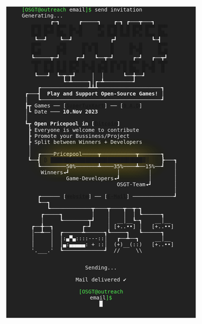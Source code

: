 



<main>
<center>
<pre style="background-color: #222; color: #eee;">
<span style="color: #4FED4F;">[OSGT@outreach <span style="color: #eee;">email</span>]$</span> send invitation            
Generating...                                     
         ┏─┓      ┏─────┓    ┏─┓ ┏───┳───┓        <span><a style="text-decoration: none;" href="https://open-source-gaming-tournament.com/">
   █▀█ █▀█ █▀▀ █▄ █     █▀ █▀█ █ █ █▀█ █▀▀ █▀▀    
   █▄█ █▀▀ ██▄ █ ▀█     ▄█ █▄█ █▄█ █▀▄ █▄▄ ██▄    </span></a>
    ┗──┛    ┗──┛            ┏┛           ┗─┫      <span><a style="text-decoration: none;" href="https://open-source-gaming-tournament.com/">
   █▀▀     ▄▀█     █▀▄▀█    █     █▄ █     █▀▀    
   █▄█     █▀█     █ ▀ █    █     █ ▀█     █▄█    </span></a>
   ┗─────┳─┛     ┏─┛   ┗──┳─┛      ┏─┛   ┏──┳┛    <span><a style="text-decoration: none;" href="https://open-source-gaming-tournament.com/">
   ▀█▀ █▀█ █ █ █▀█ █▄ █ ▄▀█ █▀▄▀█ █▀▀ █▄ █ ▀█▀    
    █  █▄█ █▄█ █▀▄ █ ▀█ █▀█ █ ▀ █ ██▄ █ ▀█  █     </span></a>
    ┗───┛  ┗─┳─┳┛     │  │      ┗──╋──┛           
             ┗─┻─────┓│┏─┻─────────┛              
     ┏───────────────┻┻┻────────────────────┓     
 ┏───┫  <b>Play and Support Open-Source Games!</b> │     
 │   ┗──────────────────────────────────────┛     
 ┣┳ Games ── [<b><a href="https://supertuxkart.net/Main_Page">SuperTuxKart</a></b>] ── [<b><a href="https://play0ad.com/">0 A.D</a></b>]            
 │┗ Date ─── <b>10.Nov 2023</b>                          
 │                                                
 ┗┳ <b>Open Pricepool in [<a href="https://electrum.org/">₿itcoin</a>]</b>                   
  ┣ Everyone is welcome to contribute             
  ┣ Promote your Bussiness/Project                
  ┣ Split between Winners + Developers            
  │                                               
  │  ┏────Pricepool─────┳───────────┳───────┓     
  ┗──┫ <a style=" text-shadow: 0px 0px 50px  #f9cc33;">₿ █████████████████████████████▓▒░░░</a> ┣───┓ 
     ┗────────50%───────┻────35%────┻──15%──┛   │ 
      Winners◂┛               │         │       │ 
              Game-Developers◂┛         │       │ 
                              OSGT-Team◂┛       │ 
                                                │ 
     ┏────── [<b><a href="https://open-source-gaming-tournament.com/">Website</a></b>] ── [<b><a href="mailto:info@open-source-gaming-tournament.com">E-Mail</a></b>] ─────────────┛ 
     ┗──┓                                         
        ┗─────────────┳────┳────┳──┳─┓            
      ┏─────┓         │    │    │  │ ┗──────┓     
      │     ┗────────┳┛    │  __│__┗─┓    __│__   
   ┏──╋──┓         ┏─┛     │ [+..••] │   [+..••]  
   │──┻──│  ┏──────┻──────┓┗─────┓   ┗──────┓     
   │     │  │:▄▀▄::::---::│   ┏──┻──┓     __│__   
   │     │  │▄:▄▄▄▄▄: + ::│  (+)__(::)   [+..••]  
   '.___.'  ┗─────────────┛  //     \\            
                                                  
Sending...                                        
Mail delivered ✔                                  
<span style="color: #4FED4F;">[OSGT@outreach <span style="color: #eee;">email</span>]$</span> <span class="blinking-cursor">█</span>                          

</pre>
</center>
</main>

